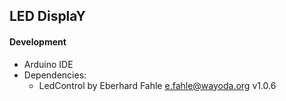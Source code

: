 ## LED DisplaY

#### Development

- Arduino IDE
- Dependencies:
    - LedControl by Eberhard Fahle <e.fahle@wayoda.org> v1.0.6
